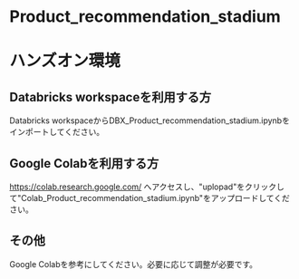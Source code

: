 # Product_recommendation_stadium

# ハンズオン環境

## Databricks workspaceを利用する方
Databricks workspaceからDBX_Product_recommendation_stadium.ipynbをインポートしてください。

## Google Colabを利用する方
https://colab.research.google.com/
へアクセスし、"uplopad"をクリックして"Colab_Product_recommendation_stadium.ipynb"をアップロードしてください。

## その他
Google Colabを参考にしてください。必要に応じて調整が必要です。
